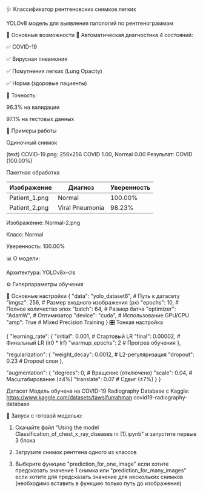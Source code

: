 
🩺 Классификатор рентгеновских снимков легких

YOLOv8 модель для выявления патологий по рентгенограммам

📌 Основные возможности
🔹 Автоматическая диагностика 4 состояний:

✅ COVID-19

✅ Вирусная пневмония

✅ Помутнения легких (Lung Opacity)

✅ Норма (здоровые пациенты)

🔹 Точность:

96.3% на валидации

97.1% на тестовых данных


🎯 Примеры работы


Одиночный снимок

(text)
 COVID-19.png: 256x256 COVID 1.00, Normal 0.00
 Результат: COVID (100.00%)


Пакетная обработка

| Изображение         | Диагноз        | Уверенность |
|---------------------|----------------|-------------|
| Patient_1.png       | Normal         | 100.00%     |
| Patient_2.png       | Viral Pneumonia| 98.23%      |


Изображение: Normal-2.png

Класс: Normal

Уверенность: 100.00%


📊 О модели:

Архитектура: YOLOv8x-cls


⚙️ Гиперпараметры обучения

📐 Основные настройки
{
  "data": "yolo_dataset6",          # Путь к датасету
  "imgsz": 256,                     # Размер входного изображения (px)
  "epochs": 10,                     # Полное количество эпох
  "batch": 64,                      # Размер батча
  "optimizer": "AdamW",             # Оптимизатор
  "device": "cuda",                 # Использование GPU/CPU
  "amp": True                       # Mixed Precision Training
}
🎛️ Тонкая настройка

{
  "learning_rate": {
    "initial": 0.001,               # Стартовый LR
    "final": 0.00002,               # Финальный LR (lr0 * lrf)
    "warmup_epochs": 2              # Прогрев обучения
  },
  
  "regularization": {
    "weight_decay": 0.0012,         # L2-регуляризация
    "dropout": 0.23                 # Dropout слои
  },
  
  "augmentation": {
    "degrees": 0,                   # Вращение (отключено)
    "scale": 0.04,                  # Масштабирование (±4%)
    "translate": 0.07               # Сдвиг (±7%)
  }
}




Датасет
Модель обучена на COVID-19 Radiography Database с Kaggle: https://www.kaggle.com/datasets/tawsifurrahman covid19-radiography-database



🚀 Запуск с готовой моделью:

1. Скачайте файл "Using the model Classification_of_chest_x_ray_diseases in (1).ipynb" и запустите первые 3 блока

2. Загрузите снимок рентгена одного из классов

3. Выберите функцию "prediction_for_one_image" если хотите предсказать значение 1 снимка или "prediction_for_many_images" если хотите для предсказать значение для нескольких снимков (необходимо вставить в функцию только путь до изображения)
